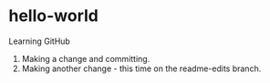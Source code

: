 # hello-world
Learning GitHub

1. Making a change and committing.
2. Making another change - this time on the readme-edits branch.
